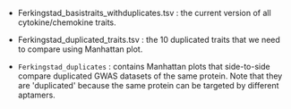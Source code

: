 

* Ferkingstad_basistraits_withduplicates.tsv : the current version of all cytokine/chemokine traits.

* Ferkingstad_duplicated_traits.tsv : the 10 duplicated traits that we need to compare using Manhattan plot.

* `Ferkingstad_duplicates` : contains Manhattan plots that side-to-side compare duplicated GWAS datasets of the same protein. Note that they are 'duplicated' because the same protein can be targeted by different aptamers.
